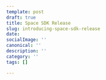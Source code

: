 ```yaml
---
template: post
draft: true
title: Space SDK Release
slug: introducing-space-sdk-release
date: 
socialImage: ''
canonical: ''
description: ''
category: ''
tags: []

---
```

